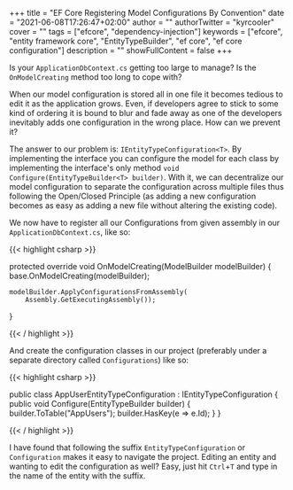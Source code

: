 +++
title = "EF Core Registering Model Configurations By Convention"
date = "2021-06-08T17:26:47+02:00"
author = ""
authorTwitter = "kyrcooler"
cover = ""
tags = ["efcore", "dependency-injection"]
keywords = ["efcore", "entity framework core", "EntityTypeBuilder", "ef core", "ef core configuration"]
description = ""
showFullContent = false
+++

Is your `ApplicationDbContext.cs` getting too large to manage? Is the `OnModelCreating` method too long to cope with?

When our model configuration is stored all in one file it becomes tedious to edit it as the application grows.
Even, if developers agree to stick to some kind of ordering it is bound to blur and fade away as one of the developers inevitably adds one configuration in the wrong place. How can we prevent it?

The answer to our problem is: `IEntityTypeConfiguration<T>`. By implementing the interface you can configure the model for each class by implementing the interface's only method `void Configure(EntityTypeBuilder<T> builder)`. With it, we can decentralize our model configuration to separate the configuration across multiple files thus following the Open/Closed Principle (as adding a new configuration becomes as easy as adding a new file without altering the existing code). 

We now have to register all our Configurations from given assembly in our `ApplicationDbContext.cs`, like so:

{{< highlight csharp >}}

protected override void OnModelCreating(ModelBuilder modelBuilder)
{
    base.OnModelCreating(modelBuilder);

    modelBuilder.ApplyConfigurationsFromAssembly(
        Assembly.GetExecutingAssembly());
}

{{< / highlight >}}

And create the configuration classes in our project (preferably under a separate directory called `Configurations`) like so:

{{< highlight csharp >}}

public class AppUserEntityTypeConfiguration : IEntityTypeConfiguration<AppUser>
{
    public void Configure(EntityTypeBuilder<AppUser> builder)
    {
        builder.ToTable("AppUsers");
        builder.HasKey(e => e.Id);
    }
}

{{< / highlight >}}

I have found that following the suffix `EntityTypeConfiguration` or `Configuration` makes it easy to navigate the project. Editing an entity and wanting to edit the configuration as well? Easy, just hit `Ctrl`+`T` and type in the name of the entity with the suffix.